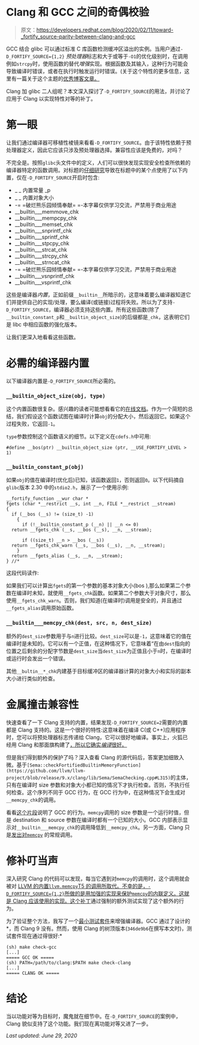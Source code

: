 # Clang 和 GCC 之间的奇偶校验

> 原文：<https://developers.redhat.com/blog/2020/02/11/toward-_fortify_source-parity-between-clang-and-gcc>

GCC 结合 glibc 可以通过标准 C 库函数检测缓冲区溢出的实例。当用户通过`-D_FORTIFY_SOURCE={1,2}` *预处理器*标志和大于或等于`-O1`的优化级别时，在调用例如`strcpy`时，使用函数的替代*增强*实现。根据函数及其输入，这种行为可能会导致编译时错误，或者在执行时触发运行时错误。(关于这个特性的更多信息，这里有一篇关于这个主题的[优秀博客文章。](https://access.redhat.com/blogs/766093/posts/1976213)

Clang 加 glibc 二人组呢？本文深入探讨了`-D_FORTIFY_SOURCE`的用法，并讨论了应用于 Clang 以实现特性对等的补丁。

# 第一眼

让我们通过编译器可移植性棱镜来看看`-D_FORTIFY_SOURCE`。由于该特性依赖于预处理器定义，因此它应该只涉及预处理器选择。兼容性应该是免费的，对吗？

不完全是。按照`glibc`头文件中的定义，人们可以很快发现实现安全检查所依赖的编译器特定的函数调用。对标题的[仔细研究](https://gatherer.wizards.com/Pages/Card/Details.aspx?multiverseid=29727)导致在标题中的某个点使用了以下内置，仅在`-D_FORTIFY_SOURCE`开启时包含:

*   _ _ 内置常量 _p
*   _ _ 内置对象大小
*   -= =破烂熊乐园倾情奉献= =-本字幕仅供学习交流，严禁用于商业用途
*   __builtin___memmove_chk
*   __builtin___mempcpy_chk
*   __builtin___memset_chk
*   __builtin___snprintf_chk
*   __builtin___sprintf_chk
*   __builtin___stpcpy_chk
*   __builtin___strcat_chk
*   __builtin___strcpy_chk
*   __builtin___strncat_chk
*   -= =破烂熊乐园倾情奉献= =-本字幕仅供学习交流，严禁用于商业用途
*   __builtin___vsnprintf_chk
*   __builtin___vsprintf_chk

这些是编译器*内置*，正如前缀`__builtin__`所暗示的，这意味着要么编译器知道它们并提供自己的实现/处理，要么编译(或链接)过程将失败。所以为了支持`-D_FORTIFY_SOURCE`，编译器必须支持这些内置。所有这些函数(除了`__builtin_constant_p`和`__builtin_object_size`)的后缀都是`_chk`，这表明它们是 libc 中相应函数的强化版本。

让我们更深入地看看这些函数。

# 必需的编译器内置

以下编译器内置是`-D_FORTIFY_SOURCE`所必需的。

### `__builtin_object_size(obj, type)`

这个内置函数很复杂。感兴趣的读者可能想看看它的[在线文档](https://gcc.gnu.org/onlinedocs/gcc/Object-Size-Checking.html)。作为一个简短的总结，我们假设这个函数试图在编译时计算`obj`的分配大小，然后返回它。如果这个过程失败，它返回`-1`。

`type`参数控制这个函数语义的细节。以下定义在`cdefs.h`中可用:

```
#define __bos(ptr) __builtin_object_size (ptr, __USE_FORTIFY_LEVEL > 1)
```

### `__builtin_constant_p(obj)`

如果`obj`的值在编译时(优化后)已知，该函数返回`1`，否则返回`0`。以下代码摘自`glibc`版本 2.30 中的`stdio2.h`，展示了一个使用示例:

```
__fortify_function __wur char *
fgets (char *__restrict __s, int __n, FILE *__restrict __stream)
{
  if (__bos (__s) != (size_t) -1)
    {
      if (!__builtin_constant_p (__n) || __n <= 0)
  return __fgets_chk (__s, __bos (__s), __n, __stream);

      if ((size_t) __n > __bos (__s))
  return __fgets_chk_warn (__s, __bos (__s), __n, __stream);
    }
  return __fgets_alias (__s, __n, __stream);
} //*

```

这段代码读作:

如果我们可以计算出`fgets`的第一个参数的基本对象大小(bos ),那么如果第二个参数在编译时未知，就使用`__fgets_chk`函数。如果第二个参数大于对象尺寸，那么使用`__fgets_chk_warn`。否则，我们知道(在编译时)调用是安全的，并且通过`__fgets_alias`调用原始函数。

### `__builtin___memcpy_chk(dest, src, n, dest_size)`

额外的`dest_size`参数用于与`n`进行比较。`dest_size`可以是`-1`，这意味着它的值在编译时是未知的。它可以有一个正值，在这种情况下，它意味着“在由`dest`指向的位置之后剩余的分配字节数是`dest_size`当`dest_size`为正值且小于`n`时，在编译时或运行时会发出一个错误。

其他`__bultin__*_chk`内建基于目标缓冲区的编译器计算的对象大小和实际的副本大小进行类似的检查。

# 金属撞击兼容性

快速查看了一下 Clang 支持的内置，结果发现`-D_FORTIFY_SOURCE=2`需要的内置都是 Clang 支持的。这是一个很好的特性:这意味着在编译 C(或 C++)应用程序时，您可以将预处理器标志传递给 Clang，它可以很好地编译。事实上，火狐已经用 Clang 和那面旗构建了[，所以它确实*编译*很好。](https://searchfox.org/mozilla-central/source/build/moz.configure/toolchain.configure#1540-1551)

但是我们得到额外的保护了吗？深入查看 Clang 的源代码后，答案更加细致入微。基于`[Sema::checkFortifiedBuiltinMemoryFunction](https://github.com/llvm/llvm-project/blob/release/9.x/clang/lib/Sema/SemaChecking.cpp#L315)`的主体，只有在编译时 size 参数和对象大小都已知的情况下才执行检查。否则，不执行任何检查。这个序列不同于 GCC 行为，在 GCC 行为中，在这种情况下会生成对`__memcpy_chk`的调用。

看看[这个片段](https://godbolt.org/z/xXfpNZ)说明了 GCC 的行为。`memcpy`调用的 size 参数是一个运行时值，但是 destination 和 source 参数在编译时都有一个已知的大小。GCC 内部表示显示对`__builtin___memcpy_chk`的调用降低到`__memcpy_chk`。另一方面，Clang 只是[发出对`memcpy`](https://godbolt.org/z/TBDbY6) 的常规调用。

# 修补叮当声

深入研究 Clang 的代码可以发现，每当它遇到对`memcpy`的调用时，这个调用就会被对 [LLVM 的内置`llvm.memcpy`T5 的调用所取代。不幸的是，`-D_FORTIFY_SOURCE={1,2}`所做的是用加强的实现来保护`memcpy`的内联定义。这就是 Clang 应该使用的实现。这个](http://llvm.org/docs/LangRef.html#llvm-memcpy-intrinsic)[补丁](https://reviews.llvm.org/D71082)通过强制的额外测试实现了这个额外的行为。

为了验证整个方法，我写了一个[最小测试套件](https://github.com/serge-sans-paille/fortify-test-suite/)来增强编译器。GCC 通过了设计的*，而 Clang 9 没有。然而，使用 Clang 的树顶版本(`346de9b6`在撰写本文时)，测试套件现在通过得很好:*

```
(sh) make check-gcc
[...]
===== GCC OK =====
(sh) PATH=/path/to/clang:$PATH make check-clang
[...]
===== CLANG OK =====

```

# 结论

当以功能对等为目标时，魔鬼就在细节中。在`-D_FORTIFY_SOURCE`的案例中，Clang 貌似支持了这个功能。我们现在离功能对等又进了一步。

*Last updated: June 29, 2020*